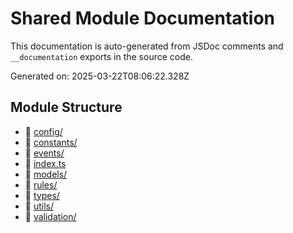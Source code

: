 # Shared Module Documentation

This documentation is auto-generated from JSDoc comments and `__documentation` exports in the source code.

Generated on: 2025-03-22T08:06:22.328Z

## Module Structure

- 📁 [config/](config/index.md)
- 📁 [constants/](constants/index.md)
- 📁 [events/](events/index.md)
- 📄 [index.ts](index.md)
- 📁 [models/](models/index.md)
- 📁 [rules/](rules/index.md)
- 📁 [types/](types/index.md)
- 📁 [utils/](utils/index.md)
- 📁 [validation/](validation/index.md)
